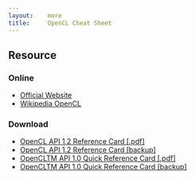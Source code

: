 ```yaml
---
layout:    more
title:     OpenCL Cheat Sheet 
---
```

<div class="content content-400">
    <div class="board board-326">
        <h2 class="board-title">Resource</h2>
        <div class="board-card">
            <h3 class="board-card-title">Online</h3>
            <ul>
                <li><a href="http://www.khronos.org/opencl/">Official Website</a></li>
                <li><a href="http://en.wikipedia.org/wiki/OpenCL">Wikipedia OpenCL</a></li>
            </ul>
        </div>
        <div class="board-card">
            <h3 class="board-card-title">Download</h3>
            <ul>
                <li><a href="http://www.khronos.org/files/opencl-1-2-quick-reference-card.pdf">OpenCL API 1.2 Reference Card [.pdf]</a></li>
                <li><a href="/static/cs/opencl-1-2-quick-reference-card.pdf">OpenCL API 1.2 Reference Card [backup]</a></li>
                <li><a href="http://www.khronos.org/files/opencl-1-1-quick-reference-card.pdf">OpenCLTM API 1.0 Quick Reference Card [.pdf]</a></li>
                <li><a href="/static/cs/opencl-1-1-quick-reference-card.pdf">OpenCLTM API 1.0 Quick Reference Card [backup]</a></li>
            </ul>
        </div>
    </div>
</div>
